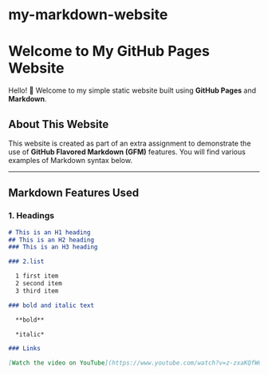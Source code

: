 # my-markdown-website

# Welcome to My GitHub Pages Website

Hello! 👋 Welcome to my simple static website built using **GitHub Pages** and **Markdown**.

## About This Website

This website is created as part of an extra assignment to demonstrate the use of **GitHub Flavored Markdown (GFM)** features. You will find various examples of Markdown syntax below.

---

## Markdown Features Used

### 1. Headings

```markdown
# This is an H1 heading
## This is an H2 heading
### This is an H3 heading

### 2.list

  1 first item
  2 second item
  3 third item

### bold and italic text

  **bold**

  *italic*

### Links

[Watch the video on YouTube](https://www.youtube.com/watch?v=z-zxaKQfW6s)


    
